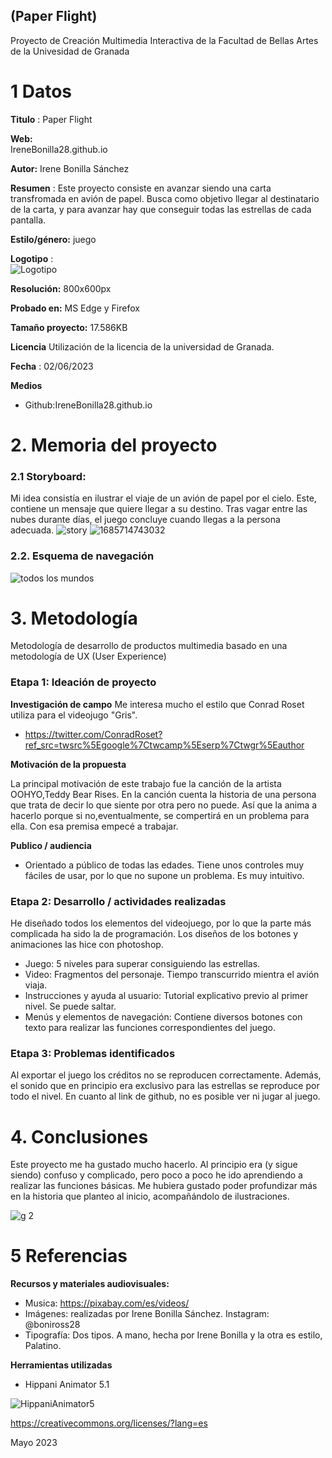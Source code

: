 ## (Paper Flight)

Proyecto de Creación Multimedia Interactiva de la  Facultad de Bellas Artes de la Univesidad de Granada



# 1 Datos 



**Titulo** : Paper Flight

**Web:**   
IreneBonilla28.github.io 

**Autor:**  Irene Bonilla Sánchez

**Resumen** : Este proyecto consiste en avanzar siendo una carta transfromada en avión de papel. Busca como objetivo llegar al destinatario de la carta, y para avanzar hay que conseguir todas las estrellas de cada pantalla.

**Estilo/género:**   juego 

**Logotipo** :  
![Logotipo](https://github.com/IreneBonilla28/IreneBonilla28.github.io/assets/135323759/e04afe27-2eaa-4a42-a367-c67acb92bcee)



**Resolución:** 800x600px 

**Probado en:**    MS Edge y Firefox

**Tamaño proyecto:** 17.586KB

**Licencia** Utilización de la licencia de la universidad de Granada.

**Fecha** : 02/06/2023

**Medios** 

- Github:IreneBonilla28.github.io 




# 2. Memoria del proyecto 

### 2.1 Storyboard: 
Mi idea consistía en ilustrar el viaje de un avión de papel por el cielo. Este, contiene un mensaje que quiere llegar a su destino. Tras vagar entre las nubes durante días, el juego concluye cuando llegas a la persona adecuada. 
![story](https://github.com/IreneBonilla28/IreneBonilla28.github.io/assets/135323759/17bfa22f-5a62-435c-8387-514eab0a590a)
![1685714743032](https://github.com/IreneBonilla28/IreneBonilla28.github.io/assets/135323759/60b8b248-48d8-4162-ac21-b5754f23a29c)





### 2.2. Esquema de navegación 







![todos los mundos](https://github.com/IreneBonilla28/IreneBonilla28.github.io/assets/135323759/84b52d0c-d8cc-43f1-a99a-23d797854a96)




# 3. Metodología

Metodología de desarrollo de productos multimedia basado en una metodología de UX (User Experience)



### Etapa 1: Ideación de proyecto

**Investigación de campo** Me interesa mucho el estilo que Conrad Roset utiliza para el videojugo "Gris".

- https://twitter.com/ConradRoset?ref_src=twsrc%5Egoogle%7Ctwcamp%5Eserp%7Ctwgr%5Eauthor


**Motivación de la propuesta** 

La principal motivación de este trabajo fue la canción de la artista OOHYO,Teddy Bear Rises. En la canción cuenta la historia de una persona que trata de decir lo que siente por otra pero no puede. Así que la anima a hacerlo porque si no,eventualmente, se compertirá en un problema para ella. Con esa premisa empecé a trabajar.



**Publico / audiencia**

- Orientado a público de todas las edades. Tiene unos controles muy fáciles de usar, por lo que no supone un problema. Es muy intuitivo.





### Etapa 2: Desarrollo / actividades realizadas

He diseñado todos los elementos del videojuego, por lo que la parte más complicada ha sido la de programación.
Los diseños de los botones y animaciones las hice con photoshop.
- Juego: 5 niveles para superar consiguiendo las estrellas.
- Video: Fragmentos del personaje. Tiempo transcurrido mientra el avión viaja.
- Instrucciones y ayuda al usuario: Tutorial explicativo previo al primer nivel. Se puede saltar.
- Menús y elementos de navegación: Contiene diversos botones con texto para realizar las funciones correspondientes del juego.



### Etapa 3: Problemas identificados

Al exportar el juego los créditos no se reproducen correctamente. Además, el sonido que en principio era exclusivo para las estrellas se reproduce por todo el nivel.
En cuanto al link de github, no es posible ver ni jugar al juego. 



# 4. Conclusiones 
Este proyecto me ha gustado mucho hacerlo. Al principio era (y sigue siendo) confuso y complicado, pero poco a poco he ido aprendiendo a realizar las funciones básicas.
Me hubiera gustado poder profundizar más en la historia que planteo al inicio, acompañándolo de ilustraciones.




![g 2](https://github.com/IreneBonilla28/IreneBonilla28.github.io/assets/135323759/94cf09b1-c014-4517-b152-8cc12bd3344b)



# 5 Referencias 


**Recursos y materiales audiovisuales:**

* Musica:  https://pixabay.com/es/videos/
* Imágenes:  realizadas por Irene Bonilla Sánchez. Instagram: @boniross28
* Tipografía: Dos tipos. A mano, hecha por Irene Bonilla y la otra es estilo, Palatino.

**Herramientas utilizadas**

- Hippani Animator 5.1




![HippaniAnimator5](https://github.com/IreneBonilla28/IreneBonilla28.github.io/assets/135323759/ff2ef471-9da9-4a11-9cc5-425120816103)


https://creativecommons.org/licenses/?lang=es

Mayo 2023
